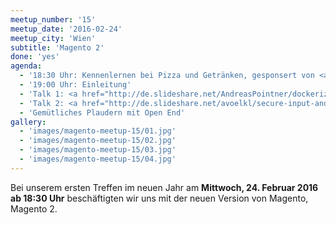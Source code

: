 ```yaml
---
meetup_number: '15'
meetup_date: '2016-02-24'
meetup_city: 'Wien'
subtitle: 'Magento 2'
done: 'yes'
agenda:
  - '18:30 Uhr: Kennenlernen bei Pizza und Getränken, gesponsert von <a href="https://www.limesoda.com/">LimeSoda</a>'
  - '19:00 Uhr: Einleitung'
  - 'Talk 1: <a href="http://de.slideshare.net/AndreasPointner/dockerize-magento-2-24022016">Dockerize Magento 2</a> von Andreas Pointner'
  - 'Talk 2: <a href="http://de.slideshare.net/avoelkl/secure-input-and-output-handling-magento-meetup-vienna-edition">Secure input and output handling</a> von Anna Völkl'
  - 'Gemütliches Plaudern mit Open End'  
gallery:
  - 'images/magento-meetup-15/01.jpg'
  - 'images/magento-meetup-15/02.jpg'
  - 'images/magento-meetup-15/03.jpg'
  - 'images/magento-meetup-15/04.jpg'
---
```

Bei unserem ersten Treffen im neuen Jahr am <strong>Mittwoch, 24. Februar 2016 ab 18:30 Uhr</strong> beschäftigten wir uns mit der neuen Version von Magento, Magento 2.
